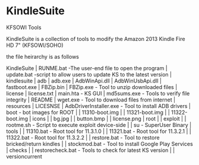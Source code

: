 KindleSuite
===========

KFSOWI Tools


KindleSuite is a collection of tools to modify the Amazon 2013 Kindle Fire HD 7" (KFSOWI/SOHO)

the file heirarchy is as follows

KindleSuite
  | RUNME.bat   -The user-end file to open the program
  | update.bat  -script to allow users to update KS to the latest version
  | kindlesuite
     | adb
     | adb.exe
     | AdbWinApi.dll
     | AdbWinUsbApi.dll
     | fastboot.exe
     | FBZip.bin
     | FBZip.exe   - Tool to unzip downloaded files
     | license
     | license.txt
     | main.hta    - KS GUI
     | md5sums.exe - Tools to verify file integrity
     | README
     | wget.exe    - Tool to download files from internet
     | resources
        | LICESNSE
        | AdbDriverInstaller.exe  - Tool to install ADB drivers
        | boot     - bot images for ROOT
        |  | 11310-boot.img
        |  | 11321-boot.img
        |  | 11322-boot.img
        | icons
        |  | bg.jpg
        |  | button.bmp
        |  | license.png
        | root
        |  | exploit
        |  | rootme.sh   - Script to execute exploit device-side
        |  | su          - SuperUser Binary
        | tools
        |  | 11310.bat   - Root tool for 11.3.1.0
        |  | 11321.bat   - Root tool for 11.3.2.1
        |  | 11322.bat   - Root tool for 11.3.2.2
        |  | restore.bat - Tool to restore bricked/return kindles
        |  | stockmod.bat - Tool to install Google Play Services
        | checks
        |  | restorecheck.bat  - Tools to check for latest KS version
        |  | versioncurrent
        
